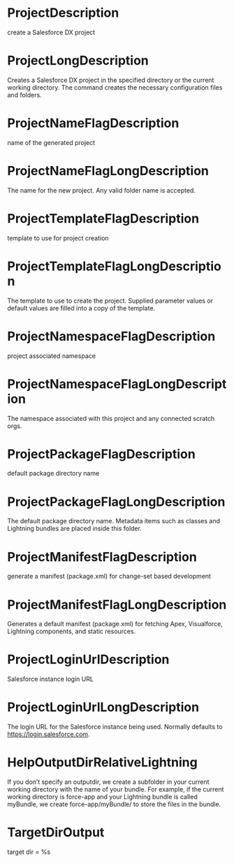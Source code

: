# ProjectDescription

create a Salesforce DX project

# ProjectLongDescription

Creates a Salesforce DX project in the specified directory or the current working directory. The command creates the necessary configuration files and folders.

# ProjectNameFlagDescription

name of the generated project

# ProjectNameFlagLongDescription

The name for the new project. Any valid folder name is accepted.

# ProjectTemplateFlagDescription

template to use for project creation

# ProjectTemplateFlagLongDescription

The template to use to create the project. Supplied parameter values or default values are filled into a copy of the template.

# ProjectNamespaceFlagDescription

project associated namespace

# ProjectNamespaceFlagLongDescription

The namespace associated with this project and any connected scratch orgs.

# ProjectPackageFlagDescription

default package directory name

# ProjectPackageFlagLongDescription

The default package directory name. Metadata items such as classes and Lightning bundles are placed inside this folder.

# ProjectManifestFlagDescription

generate a manifest (package.xml) for change-set based development

# ProjectManifestFlagLongDescription

Generates a default manifest (package.xml) for fetching Apex, Visualforce, Lightning components, and static resources.

# ProjectLoginUrlDescription

Salesforce instance login URL

# ProjectLoginUrlLongDescription

The login URL for the Salesforce instance being used. Normally defaults to https://login.salesforce.com.

# HelpOutputDirRelativeLightning

If you don’t specify an outputdir, we create a subfolder in your current working directory with the name of your bundle. For example, if the current working directory is force-app and your Lightning bundle is called myBundle, we create force-app/myBundle/ to store the files in the bundle.

# TargetDirOutput

target dir = %s
